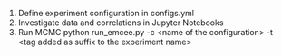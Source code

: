 1. Define experiment configuration in configs.yml
2. Investigate data and correlations in Jupyter Notebooks
3. Run MCMC
    python run_emcee.py -c \<name of the configuration\> -t \<tag added as suffix to the experiment name\>

